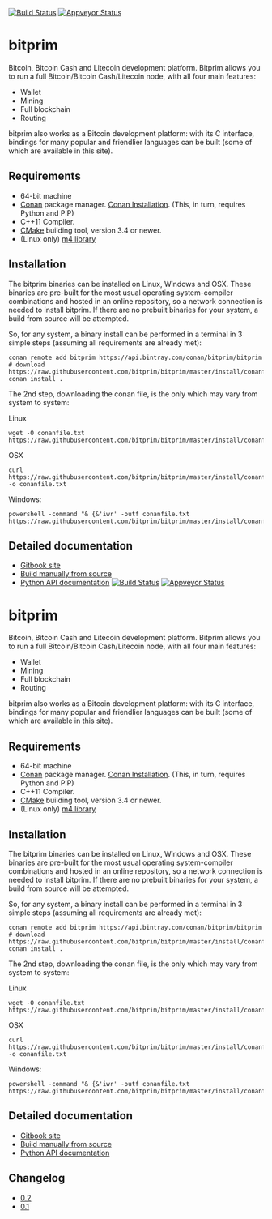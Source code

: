 [![Build Status](https://travis-ci.org/bitprim/bitprim.svg?branch=master)](https://travis-ci.org/bitprim/bitprim) [![Appveyor Status](https://ci.appveyor.com/api/projects/status/github/bitprim/bitprim?branch=master&svg=true)](https://ci.appveyor.com/project/bitprim/bitprim?branch=master) 

# bitprim
Bitcoin, Bitcoin Cash and Litecoin development platform.
Bitprim allows you to run a full Bitcoin/Bitcoin Cash/Litecoin node,
with all four main features:
  * Wallet
  * Mining
  * Full blockchain
  * Routing

bitprim also works as a Bitcoin development platform: with its C interface,
bindings for many popular and friendlier languages can be built (some of which are available in this
site).

## Requirements

- 64-bit machine
- [Conan](https://www.conan.io/) package manager. [Conan Installation](http://docs.conan.io/en/latest/installation.html#install-with-pip-recommended). (This, in turn, requires Python and PIP)
- C++11 Compiler.
- [CMake](https://cmake.org/) building tool, version 3.4 or newer.
- (Linux only) [m4 library](http://www.gnu.org/software/m4/m4.html)

## Installation

The bitprim binaries can be installed on Linux, Windows and OSX. These binaries are pre-built for the most
usual operating system-compiler combinations and hosted in an online repository, so a network connection
is needed to install bitprim. If there are no prebuilt binaries for your system, a build from source will be
attempted.

So, for any system, a binary install can be performed in a terminal in 3 simple steps (assuming all requirements are already met):

```
conan remote add bitprim https://api.bintray.com/conan/bitprim/bitprim
# download https://raw.githubusercontent.com/bitprim/bitprim/master/install/conanfile.txt
conan install .
```
 The 2nd step, downloading the conan file, is the only which may vary from system to system:
 
 Linux
 ```
 wget -O conanfile.txt https://raw.githubusercontent.com/bitprim/bitprim/master/install/conanfile.txt
 ```
 
 OSX
 ```
 curl https://raw.githubusercontent.com/bitprim/bitprim/master/install/conanfile.txt -o conanfile.txt
 ```
 
 Windows:
 ```
 powershell -command "& {&'iwr' -outf conanfile.txt https://raw.githubusercontent.com/bitprim/bitprim/master/install/conanfile.txt}"
 ```

## Detailed documentation

* [Gitbook site](https://www.bitprim.org/)
* [Build manually from source](https://www.bitprim.org/installation.html)
* [Python API documentation](https://www.bitprim.org/python-interface/details.html)
[![Build Status](https://travis-ci.org/bitprim/bitprim.svg?branch=master)](https://travis-ci.org/bitprim/bitprim) [![Appveyor Status](https://ci.appveyor.com/api/projects/status/github/bitprim/bitprim?branch=master&svg=true)](https://ci.appveyor.com/project/bitprim/bitprim?branch=master) 

# bitprim
Bitcoin, Bitcoin Cash and Litecoin development platform.
Bitprim allows you to run a full Bitcoin/Bitcoin Cash/Litecoin node,
with all four main features:
  * Wallet
  * Mining
  * Full blockchain
  * Routing

bitprim also works as a Bitcoin development platform: with its C interface,
bindings for many popular and friendlier languages can be built (some of which are available in this
site).

## Requirements

- 64-bit machine
- [Conan](https://www.conan.io/) package manager. [Conan Installation](http://docs.conan.io/en/latest/installation.html#install-with-pip-recommended). (This, in turn, requires Python and PIP)
- C++11 Compiler.
- [CMake](https://cmake.org/) building tool, version 3.4 or newer.
- (Linux only) [m4 library](http://www.gnu.org/software/m4/m4.html)

## Installation

The bitprim binaries can be installed on Linux, Windows and OSX. These binaries are pre-built for the most
usual operating system-compiler combinations and hosted in an online repository, so a network connection
is needed to install bitprim. If there are no prebuilt binaries for your system, a build from source will be
attempted.

So, for any system, a binary install can be performed in a terminal in 3 simple steps (assuming all requirements are already met):

```
conan remote add bitprim https://api.bintray.com/conan/bitprim/bitprim
# download https://raw.githubusercontent.com/bitprim/bitprim/master/install/conanfile.txt
conan install .
```
 The 2nd step, downloading the conan file, is the only which may vary from system to system:
 
 Linux
 ```
 wget -O conanfile.txt https://raw.githubusercontent.com/bitprim/bitprim/master/install/conanfile.txt
 ```
 
 OSX
 ```
 curl https://raw.githubusercontent.com/bitprim/bitprim/master/install/conanfile.txt -o conanfile.txt
 ```
 
 Windows:
 ```
 powershell -command "& {&'iwr' -outf conanfile.txt https://raw.githubusercontent.com/bitprim/bitprim/master/install/conanfile.txt}"
 ```

## Detailed documentation

* [Gitbook site](https://www.bitprim.org/)
* [Build manually from source](https://www.bitprim.org/installation.html)
* [Python API documentation](https://www.bitprim.org/python-interface/details.html)

## Changelog

* [0.2](https://github.com/bitprim/bitprim/blob/master/doc/release-notes/release-notes-0.2.md)
* [0.1](https://github.com/bitprim/bitprim/blob/master/doc/release-notes/release-notes-0.1.md)
